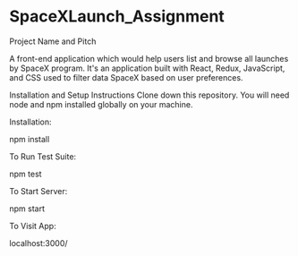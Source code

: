 # SpaceXLaunch_Assignment

Project Name and Pitch

A front-end application which would help users list and browse all launches by SpaceX program.
It's an application built with React, Redux, JavaScript, and CSS used to filter data SpaceX based on user preferences.

Installation and Setup Instructions
Clone down this repository. You will need node and npm installed globally on your machine.

Installation:

npm install

To Run Test Suite:

npm test

To Start Server:

npm start

To Visit App:

localhost:3000/
